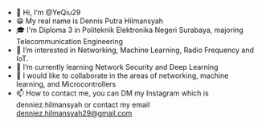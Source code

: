 - 👋 Hi, I’m @YeQiu29
- 😁 My real name is Dennis Putra Hilmansyah
- 🎓 I'm Diploma 3 in Politeknik Elektronika Negeri Surabaya, majoring Telecommunication Engineering
- 👀 I’m interested in Networking, Machine Learning, Radio Frequency and IoT.
- 🌱 I’m currently learning Network Security and Deep Learning
- 💞️ I would like to collaborate in the areas of networking, machine learning, and Microcontrollers
- 📫 How to contact me, you can DM my Instagram which is denniez.hilmansyah or contact my email denniez.hilmansyah29@gmail.com

<!---
YeQiu29/YeQiu29 is a ✨ special ✨ repository because its `README.md` (this file) appears on your GitHub profile.
You can click the Preview link to take a look at your changes.
--->
